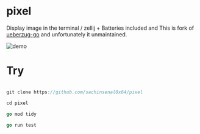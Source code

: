 # pixel

Display image in the terminal / zellij + Batteries included and This is fork of [ueberzug-go](https://pkg.go.dev/gitlab.com/diamondburned/ueberzug-go) and unfortunately it unmaintained.

![demo](https://sachinsenal0x64.github.io/picx-images-hosting/2024-02-04_20-52.6ezli67irwn4.webp)


# Try

```go

git clone https://github.com/sachinsenal0x64/pixel

cd pixel

go mod tidy

go run test

```
